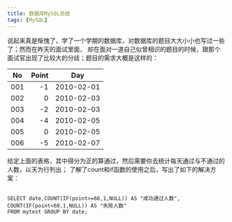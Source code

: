 ```yaml
---
title: 数据库MySQL总结
tags: [MySQL]
---
```

  说起来真是惭愧了，学了一个学期的数据库，对数据库的题目大大小小也写过一些了；然而在昨天的面试里面，
 却在面对一道自己似曾相识的题目的时候，跟那个面试官出现了比较大的分歧；题目的需求大概是这样的：
<!-- more -->
| No         | Point  |  Day         |
| --------   | -----: | :----:       |
| 001        | -1     |  2010-02-01  |
| 002        | 0      |  2010-02-03  |
| 003        | -2     |  2010-02-03  |
| 004        | -4     |  2010-02-05  |
| 005        | 0      |  2010-02-05  |
| 006        | -5     |  2010-02-07  |


给定上面的表格，其中得分为正的算通过，然后需要你去统计每天通过与不通过的人数，以天为行列出；
了解了count和if函数的使用之后，写出了如下的解决方案：
```

SELECT date,COUNT(IF(point>=60,1,NULL)) AS "成功通过人数",
COUNT(IF(point<60,1,NULL)) AS "失败人数"
FROM mytest GROUP BY date;

```
